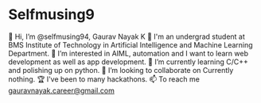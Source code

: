 # Selfmusing9
👋 Hi, I’m @selfmusing94, Gaurav Nayak K
📕 I'm an undergrad student at BMS Institute of Technology in Artificial Intelligence and Machine Learning Department.
👀 I’m interested in AIML, automation and I want to learn web development as well as app development.
🌱 I’m currently learning C/C++ and polishing up on python.
💞️ I’m looking to collaborate on Currently nothing.
🏆 I've been to many hackathons.
📫 To reach me gauravnayak.career@gmail.com
